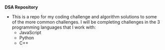**DSA Repository**

- This is a repo for my coding challenge and algorithm solutions to some of the more common challenges. I will be completing challenges in the 3 programming languages that I work with:
  - JavaScript
  - Python
  - C++